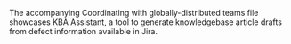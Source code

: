 The accompanying Coordinating with globally-distributed teams file showcases KBA Assistant, a tool to generate knowledgebase article drafts from defect information available in Jira.
